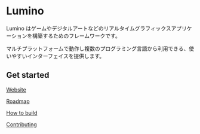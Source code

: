 ﻿Lumino
========

Lumino はゲームやデジタルアートなどのリアルタイムグラフィックスアプリケーションを構築するためのフレームワークです。

マルチプラットフォームで動作し複数のプログラミング言語から利用できる、使いやすいインターフェイスを提供します。


Get started
--------

[Website](https://lriki.github.io/lumino/)

[Roadmap](https://lriki.github.io/lumino/articles/downloads/DevVer.html)

[How to build](docs/HowToBuild.md)

[Contributing](.github/CONTRIBUTING.md)
